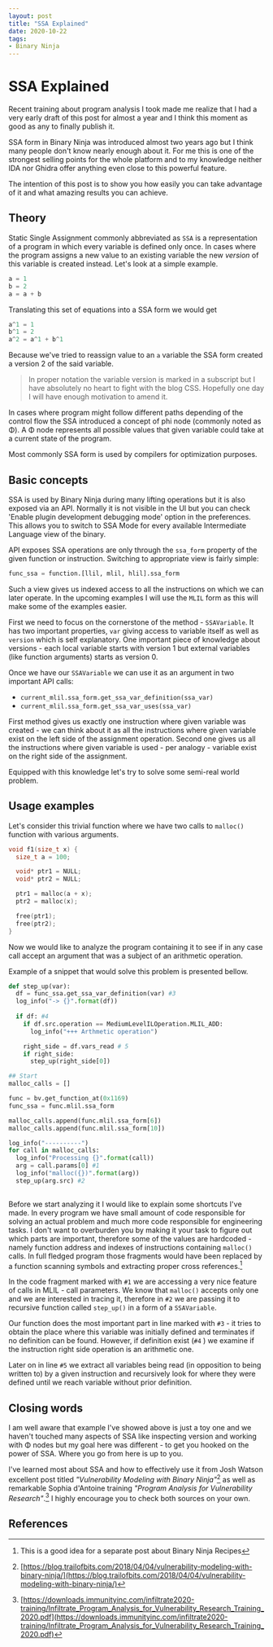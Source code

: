```yaml
---
layout: post
title: "SSA Explained"
date: 2020-10-22
tags:
- Binary Ninja
---
```


# SSA Explained

Recent training about program analysis I took made me realize that I had a very early draft of this post for almost a year and I think this moment as good as any to finally publish it.

SSA form in Binary Ninja was introduced almost two years ago but I think many people don't know nearly enough about it. For me this is one of the strongest selling points for the whole platform and to my knowledge neither IDA nor Ghidra offer anything even close to this powerful feature.

The intention of this post is to show you how easily you can take advantage of it and what amazing results you can achieve.

## Theory

Static Single Assignment commonly abbreviated as `SSA` is a representation of a program in which every variable is defined only once. In cases where the program assigns a new value to an existing variable the new *version* of this variable is created instead. Let's look at a simple example. 

```c
a = 1
b = 2
a = a + b
```

Translating this set of equations into a SSA form we would get

```c
a^1 = 1
b^1 = 2
a^2 = a^1 + b^1
```
Because we've tried to reassign value to an `a` variable the SSA form created a version 2 of the said variable.

> In proper notation the variable version is marked in a subscript but I have absolutely no heart to fight with the blog CSS. Hopefully one day I will have enough motivation to amend it.

In cases where program might follow different paths depending of the control flow the SSA introduced a concept of phi node (commonly noted as Φ). A Φ node represents all possible values that given variable could take at a current state of the program.

Most commonly SSA form is used by compilers for optimization purposes.

## Basic concepts

SSA is used by Binary Ninja during many lifting operations but it is also exposed via an API. Normally it is not visible in the UI but you can check 'Enable plugin development debugging mode' option in the preferences. This allows you to switch to SSA Mode for every available Intermediate Language view of the binary.

API exposes SSA operations are only through the `ssa_form` property of the given function or instruction. Switching to appropriate view is fairly simple:

```python
func_ssa = function.[llil, mlil, hlil].ssa_form
```

Such a view gives us indexed access to all the instructions on which we can later operate. In the upcoming examples I will use the `MLIL` form as this will make some of the examples easier.

First we need to focus on the cornerstone of the method - `SSAVariable`. It has two important properties, `var` giving access to variable itself as well as `version` which is self explanatory. One important piece of knowledge about versions - each local variable starts with version 1 but external variables (like function arguments) starts as version 0.

Once we have our `SSAVariable` we can use it as an argument in two important API calls:

- `current_mlil.ssa_form.get_ssa_var_definition(ssa_var)`
- `current_mlil.ssa_form.get_ssa_var_uses(ssa_var)`

First method gives us exactly one instruction where given variable was created - we can think about it as all the instructions where given variable exist on the left side of the assignment operation. Second one gives us all the instructions where given variable is used - per analogy - variable exist on the right side of the assignment.

Equipped with this knowledge let's try to solve some semi-real world problem.

## Usage examples

Let's consider this trivial function where we have two calls to `malloc()` function with various arguments.

```c
void f1(size_t x) {
  size_t a = 100;

  void* ptr1 = NULL;
  void* ptr2 = NULL;

  ptr1 = malloc(a + x);
  ptr2 = malloc(x);

  free(ptr1);
  free(ptr2);
}
```

Now we would like to analyze the program containing it to see if in any case call accept an argument that was a subject of an arithmetic operation. 

Example of a snippet that would solve this problem is presented bellow.

```python
def step_up(var):
  df = func_ssa.get_ssa_var_definition(var) #3
  log_info("-> {}".format(df))
 
  if df: #4
    if df.src.operation == MediumLevelILOperation.MLIL_ADD:
      log_info("+++ Arthmetic operation")

    right_side = df.vars_read # 5
    if right_side:
      step_up(right_side[0])

## Start
malloc_calls = []

func = bv.get_function_at(0x1169)
func_ssa = func.mlil.ssa_form

malloc_calls.append(func.mlil.ssa_form[6])
malloc_calls.append(func.mlil.ssa_form[10])

log_info("----------")
for call in malloc_calls:
  log_info("Processing {}".format(call))
  arg = call.params[0] #1
  log_info("malloc({})".format(arg))
  step_up(arg.src) #2
  
```

Before we start analyzing it I would like to explain some shortcuts I've made. In every program we have small amount of code responsible for solving an actual problem and much more code responsible for engineering tasks. I don't want to overburden you by making it your task to figure out which parts are important, therefore some of the values are hardcoded - namely function address and indexes of instructions containing `malloc()` calls. In full fledged program those fragments would have been replaced by a function scanning symbols and extracting proper cross references.[^1]

In the code fragment marked with `#1` we are accessing a very nice feature of calls in MLIL - call parameters. We know that `malloc()` accepts only one and we are interested in tracing it, therefore in `#2` we are passing it to recursive function called `step_up()` in a form of a `SSAVariable`.

Our function does the most important part in line marked with `#3` - it tries to obtain the place where this variable was initially defined and terminates if no definition can be found. However, if definition exist (`#4` ) we examine if the instruction right side operation is an arithmetic one. 

Later on in line `#5` we extract all variables being read (in opposition to being written to)  by a given instruction and recursively look for where they were defined until we reach variable without prior definition.

## Closing words

I am well aware that example I've showed above is just a toy one and we haven't touched many aspects of SSA like inspecting version and working with Φ nodes but my goal here was different - to get you hooked on the power of SSA. Where you go from here is up to you.

I've learned most about SSA and how to effectively use it from Josh Watson excellent post titled *"Vulnerability Modeling with Binary Ninja"*[^2] as well as remarkable Sophia d'Antoine training *"Program Analysis for Vulnerability Research"*.[^3] I highly encourage you to check both sources on your own.

## References

[^1]: This is a good idea for a separate post about Binary Ninja Recipes
[^2]: [https://blog.trailofbits.com/2018/04/04/vulnerability-modeling-with-binary-ninja/](https://blog.trailofbits.com/2018/04/04/vulnerability-modeling-with-binary-ninja/)
[^3]: [https://downloads.immunityinc.com/infiltrate2020-training/Infiltrate_Program_Analysis_for_Vulnerability_Research_Training_2020.pdf](https://downloads.immunityinc.com/infiltrate2020-training/Infiltrate_Program_Analysis_for_Vulnerability_Research_Training_2020.pdf)
